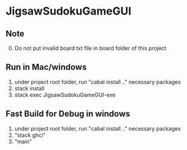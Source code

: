 # JigsawSudokuGameGUI

## Note

0. Do not put invalid board txt file in board folder of this project

## Run in Mac/windows

1. under project root folder, run "cabal install .." necessary packages
2. stack install
3. stack exec JigsawSudokuGameGUI-exe

## Fast Build for Debug in windows

1. under project root folder, run "cabal install .." necessary packages
2. "stack ghci"
3. "main" 


